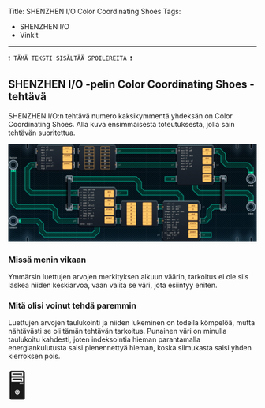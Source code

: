 Title: SHENZHEN I/O Color Coordinating Shoes
Tags: 
  - SHENZHEN I/O
  - Vinkit
---
`❗ TÄMÄ TEKSTI SISÄLTÄÄ SPOILEREITA ❗`

## SHENZHEN I/O -pelin Color Coordinating Shoes -tehtävä
SHENZHEN I/O:n tehtävä numero kaksikymmentä yhdeksän on Color Coordinating Shoes. Alla kuva ensimmäisestä toteutuksesta, jolla sain tehtävän suoritettua.

![Color Coordinating Shoes](../images/shenzhen_29.jpg)  

### Missä menin vikaan

Ymmärsin luettujen arvojen merkityksen alkuun väärin, tarkoitus ei ole siis laskea niiden keskiarvoa, vaan valita se väri, jota esiintyy eniten.

### Mitä olisi voinut tehdä paremmin

Luettujen arvojen taulukointi ja niiden lukeminen on todella kömpelöä, mutta nähtävästi se oli tämän tehtävän tarkoitus. Punainen väri on minulla taulukoitu kahdesti, joten indeksointia hieman parantamalla energiankulutusta saisi pienennettyä hieman, koska silmukasta saisi yhden kierroksen pois.

<span style="font-size:4em;">🖥️</span>